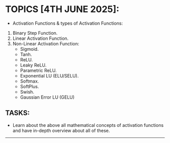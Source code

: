 # TOPICS [4TH JUNE 2025]:

- Activation Functions & types of Activation Functions:

1. Binary Step Function.
2. Linear Activation Function.
3. Non-Linear Activation Function:
   - Sigmoid.
   - Tanh.
   - ReLU.
   - Leaky ReLU.
   - Parametric ReLU.
   - Exponential LU (ELU/SELU).
   - Softmax.
   - SoftPlus.
   - Swish.
   - Gaussian Error LU (GELU)

## TASKS:

- Learn about the above all mathematical concepts of activation functions and have in-depth overview about all of these.

---
